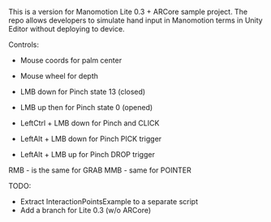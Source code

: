 This is a version for Manomotion Lite 0.3 + ARCore sample project.
The repo allows developers to simulate hand input in Manomotion terms in Unity Editor without deploying to device.

Controls:
* Mouse coords for palm center
* Mouse wheel for depth

* LMB down for Pinch state 13 (closed)
* LMB up then for Pinch state 0 (opened)

* LeftCtrl + LMB down for Pinch and CLICK
* LeftAlt + LMB down for Pinch PICK trigger
* LeftAlt + LMB up for Pinch DROP trigger

RMB - is the same for GRAB
MMB - same for POINTER

TODO:
* Extract InteractionPointsExample to a separate script
* Add a branch for Lite 0.3 (w/o ARCore)

